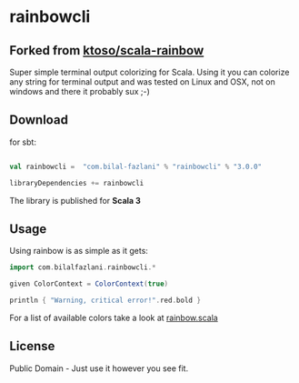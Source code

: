 # rainbowcli

## Forked from [ktoso/scala-rainbow](https://github.com/ktoso/scala-rainbow)

Super simple terminal output colorizing for Scala.
Using it you can colorize any string for terminal output and was tested on Linux and OSX, not on windows and there it probably sux ;-)

## Download

for sbt:

```scala

val rainbowcli =  "com.bilal-fazlani" % "rainbowcli" % "3.0.0"

libraryDependencies += rainbowcli
```

The library is published for **Scala 3**

## Usage

Using rainbow is as simple as it gets:

```scala
import com.bilalfazlani.rainbowcli.*

given ColorContext = ColorContext(true)

println { "Warning, critical error!".red.bold }
```

For a list of available colors take a look at [rainbow.scala](https://github.com/bilal-fazlani/rainbowcli/blob/master/src/main/scala/com/bilalfazlani/rainbowcli/rainbow.scala)

## License

Public Domain - Just use it however you see fit.
